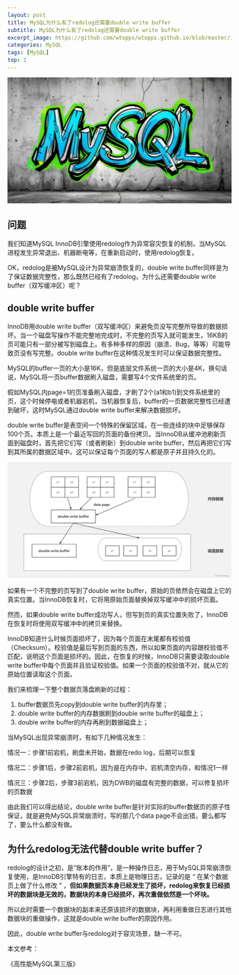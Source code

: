 ```yaml
---
layout: post
title: MySQL为什么有了redolog还需要double write buffer
subtitle: MySQL为什么有了redolog还需要double write buffer
excerpt_image: https://github.com/wtopps/wtopps.github.io/blob/master/images/MySQL.jpeg?raw=true
categories: MySQL
tags: [MySQL]
top: 1
---
```


![banner](https://github.com/wtopps/wtopps.github.io/blob/master/images/MySQL.jpeg?raw=true)

## 问题

我们知道MySQL InnoDB引擎使用redolog作为异常容灾恢复的机制，当MySQL进程发生异常退出、机器断电等，在重新启动时，使用redolog恢复。

OK，redolog是被MySQL设计为异常崩溃恢复的，double write buffer同样是为了保证数据完整性，那么既然已经有了redolog，为什么还需要double write buffer（双写缓冲区）呢？



## double write buffer

InnoDB用double write buffer（双写缓冲区）来避免页没写完整所导致的数据损坏。当一个磁盘写操作不能完整地完成时，不完整的页写入就可能发生，16KB的页可能只有一部分被写到磁盘上。有多种多样的原因（崩溃、Bug，等等）可能导致页没有写完整。double write buffer在这种情况发生时可以保证数据完整性。

MySQL的buffer一页的大小是16K，但是底层文件系统一页的大小是4K，换句话说，MySQL将一页buffer数据刷入磁盘，需要写4个文件系统里的页。

假如MySQL内page=1的页准备刷入磁盘，才刷了2个(a1和b1)到文件系统里的页，这个时候停电或者机器宕机，当机器恢复后，buffer的一页数据完整性已经遭到破坏，这时MySQL通过double write buffer来解决数据损坏。

double write buffer是表空间一个特殊的保留区域，在一些连续的块中足够保存100个页。本质上是一个最近写回的页面的备份拷贝。当InnoDB从缓冲池刷新页面到磁盘时，首先把它们写（或者刷新）到double write buffer，然后再把它们写到其所属的数据区域中。这可以保证每个页面的写人都是原子并且持久化的。

![数据更新过程](/assets/images/1aad6486bc7d43bc90892a235fd814dc.png)

如果有一个不完整的页写到了double write buffer，原始的页依然会在磁盘上它的真实位置。当InnoDB恢复时，它将用原始页面替换掉双写缓冲中的损坏页面。

然而，如果double write buffer成功写人，但写到页的真实位置失败了，InnoDB在恢复时将使用双写缓冲中的拷贝来替换。

InnoDB知道什么时候页面损坏了，因为每个页面在末尾都有校验值（Checksum）。校验值是最后写到页面的东西，所以如果页面的内容跟校验值不匹配，说明这个页面是损坏的。因此，在恢复的时候，InnoDB只需要读取double write buffer中每个页面并且验证校验值。如果一个页面的校验值不对，就从它的原始位置读取这个页面。

我们来梳理一下整个数据页落盘刷新的过程：

1. buffer数据页先copy到double write buffer的内存里；
2. double write buffer的内存数据刷到double write buffer的磁盘上；
3. double write buffer的内存再刷到数据磁盘上；

当MySQL出现异常崩溃时，有如下几种情况发生：

情况一：步骤1前宕机，刷盘未开始，数据在redo log，后期可以恢复

情况二：步骤1后，步骤2前宕机，因为是在内存中，宕机清空内存，和情况1一样

情况三：步骤2后，步骤3前宕机，因为DWB的磁盘有完整的数据，可以修复损坏的页数据

由此我们可以得出结论，double write buffer是针对实际的buffer数据页的原子性保证，就是避免MySQL异常崩溃时，写的那几个data page不会出错，要么都写了，要么什么都没有做。

## 为什么redolog无法代替double write buffer？

redolog的设计之初，是“账本的作用”，是一种操作日志，用于MySQL异常崩溃恢复使用，是InnoDB引擎特有的日志，本质上是物理日志，记录的是 “ 在某个数据页上做了什么修改 ” ，<b>但如果数据页本身已经发生了损坏，redolog来恢复已经损坏的数据块是无效的，数据块的本身已经损坏，再次重做依然是一个坏块。</b>

所以此时需要一个数据块的副本来还原该损坏的数据块，再利用重做日志进行其他数据块的重做操作，这就是double write buffer的原因作用。

因此，double write buffer与redolog对于容灾场景，缺一不可。



本文参考：

《高性能MySQL第三版》



<script src="https://giscus.app/client.js"
        data-repo="wtopps/wtopps.github.io"
        data-repo-id="MDEwOlJlcG9zaXRvcnk2NzY3NTA3MA=="
        data-category="Comments"
        data-category-id="DIC_kwDOBAijvs4CizS6"
        data-mapping="pathname"
        data-strict="0"
        data-reactions-enabled="1"
        data-emit-metadata="0"
        data-input-position="bottom"
        data-theme="preferred_color_scheme"
        data-lang="zh-CN"
        crossorigin="anonymous"
        async>
</script>